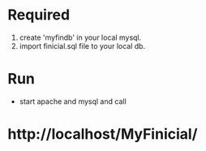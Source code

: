 # Required
1. create 'myfindb' in your local mysql.
2. import finicial.sql file to your local db.

# Run
- start apache and mysql and call
# http://localhost/MyFinicial/